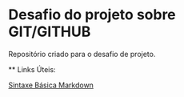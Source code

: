 
# Desafio do projeto sobre GIT/GITHUB 
Repositório criado para o desafio de projeto.


** Links Úteis:

[Sintaxe Básica Markdown](https://markdown.net.br/sintaxe-basica/)

